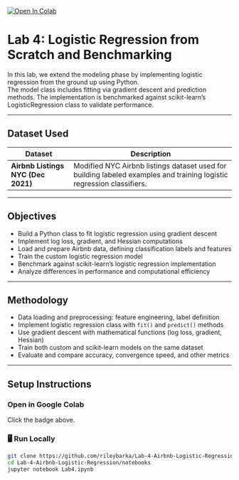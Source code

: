 [![Open In Colab](https://colab.research.google.com/assets/colab-badge.svg)](https://colab.research.google.com/github/rileybarka/Lab-4-Airbnb-Logistic-Regression/blob/main/notebooks/Lab4.ipynb)

# Lab 4: Logistic Regression from Scratch and Benchmarking

In this lab, we extend the modeling phase by implementing logistic regression from the ground up using Python.  
The model class includes fitting via gradient descent and prediction methods. The implementation is benchmarked against scikit-learn’s LogisticRegression class to validate performance.

---

## Dataset Used

| Dataset | Description |
|---------|-------------|
| **Airbnb Listings NYC (Dec 2021)** | Modified NYC Airbnb listings dataset used for building labeled examples and training logistic regression classifiers. |

---

## Objectives

- Build a Python class to fit logistic regression using gradient descent  
- Implement log loss, gradient, and Hessian computations  
- Load and prepare Airbnb data, defining classification labels and features  
- Train the custom logistic regression model  
- Benchmark against scikit-learn’s logistic regression implementation  
- Analyze differences in performance and computational efficiency  

---

## Methodology

- Data loading and preprocessing: feature engineering, label definition  
- Implement logistic regression class with `fit()` and `predict()` methods  
- Use gradient descent with mathematical functions (log loss, gradient, Hessian)  
- Train both custom and scikit-learn models on the same dataset  
- Evaluate and compare accuracy, convergence speed, and other metrics  

---

## Setup Instructions

### Open in Google Colab  
Click the badge above.

### 🖥️ Run Locally  
```bash
git clone https://github.com/rileybarka/Lab-4-Airbnb-Logistic-Regression.git
cd Lab-4-Airbnb-Logistic-Regression/notebooks
jupyter notebook Lab4.ipynb
